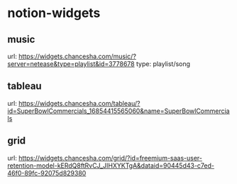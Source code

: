 # notion-widgets

## music
url: https://widgets.chancesha.com/music/?server=netease&type=playlist&id=3778678
type: playlist/song
## tableau
url: https://widgets.chancesha.com/tableau/?id=SuperBowlCommercials_16854415565060&name=SuperBowlCommercials
## grid
url: https://widgets.chancesha.com/grid/?id=freemium-saas-user-retention-model-kERdQ8ftRvCJ_JIHXYKTgA&dataid=90445d43-c7ed-46f0-89fc-92075d829380
